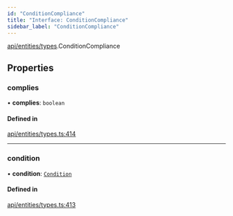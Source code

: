 ```yaml
---
id: "ConditionCompliance"
title: "Interface: ConditionCompliance"
sidebar_label: "ConditionCompliance"
---
```


[api/entities/types](../../../../../modules/API/Entities/Types/Types.md).ConditionCompliance

## Properties

### complies

• **complies**: `boolean`

#### Defined in

[api/entities/types.ts:414](https://github.com/PolymeshAssociation/polymesh-sdk/blob/49a0066c3/src/api/entities/types.ts#L414)

___

### condition

• **condition**: [`Condition`](../../../../../modules/API/Entities/Types/Types.md#condition)

#### Defined in

[api/entities/types.ts:413](https://github.com/PolymeshAssociation/polymesh-sdk/blob/49a0066c3/src/api/entities/types.ts#L413)
